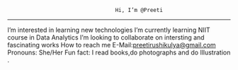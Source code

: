                                       Hi, I’m @Preeti
 ****************************************************************************************************
I’m interested in learning new technologies
I’m currently learning NIIT course in Data Analytics
I’m looking to collaborate on intersting and fascinating works
How to reach me E-Mail:preetirushikulya@gmail.com
Pronouns: She/Her
Fun fact: I read books,do photographs and do Illustration .

<!---
PreityRao/PreityRao is a ✨ special ✨ repository because its `README.md` (this file) appears on your GitHub profile.
You can click the Preview link to take a look at your changes.
--->
